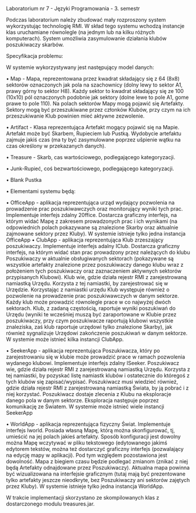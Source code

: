 Laboratorium nr 7 - Języki Programowania - 3. semestr

Podczas laboratorium należy zbudować mały rozproszony system wykorzystując technologię RMI. W skład tego systemu wchodzą instancje klas uruchamiane równolegle (na jednym lub na kilku różnych komputerach). System umożliwia zasymulowanie działania klubów poszukiwaczy skarbów.

Specyfikacja problemu:

W systemie wykorzystywany jest następujący model danych:

• Map - Mapa, reprezentowana przez kwadrat składający się z 64 (8x8) sektorów oznaczonych jak pola na szachownicy (dolny lewy to sektor A1, prawy górny to sektor H8). Każdy sektor to kwadrat składający się ze 100 (10x10) pól oznaczonych podobnie jak sektory (dolne lewe to pole A1, gome prawe to pole 110). Na polach sektorów Mapy mogą pojawić się Artefakty. Sektory mogą być przeszukiwane przez członków Klubów, przy czym na ich przeszukiwanie Klub powinien mieć aktywne zezwolenie.

• Artifact - Klasa reprezentująca Artefakt mogący pojawić się na Mapie. Artefakt może być Skarbem, Rupieciem lub Pustką. Wydobycie artefaktu zajmuje jakiś czas (ma ty być zasymulowane poprzez ušpienie wątku na czas określony w przekazanych danych).

• Treasure - Skarb, cas wartościowego, podlegającego kategoryzacji.

• Junk-Rupieć, coś bezwartościowego, podlegającego kategoryzacji. 

• Blank Pustka

• Elementami systemu będą:

• OfficeApp - aplikacja reprezentująca urząd wydający pozwolenia na prowadzenie prac poszukiwawczych oraz monitorujący wyniki tych prac. Implementuje interfejs zdalny 20ffice. Dostarcza graficzny interfejs, na którym widać Mapę z zakresem prowadzonych prac i ich wynikami (na odpowiednich polach pokazywane są znalezione Skarby oraz aktualnie zajmowane sektory przez Kluby). W systemie istnieje tylko jedna instancja OfficeApp
• ClubApp - aplikacja reprezentująca Klub zrzeszający poszukiwaczy. Implementuje interfejs adalny IClub. Dostarcza graficzny interfejs, na którym widać stan prac prowadzony przez należących do klubu Poszukiwaczy w aktualnie obsługiwanych sektorach (pokazywane są wszystkie artefakty znalezione przez poszukiwaczy danego klubu wraz z położeniem tych poszukiwaczy oraz zaznaczeniem aktywnych sektorów przypisanych Klubowi). Klub wie, gdzie działa rejestr RMI z zarejestrowaną namiastką Urzędu. Korzysta z tej namiastki, by zarejestrować się w Urzędzie. Korzystając z namiastki urzędu Klub występuje również o pozwolenie na prowadzenie prac poszukiwawczych w danym sektorze. Każdy klub może prowadzić równolegle prace w co najwyżej dwóch sektorach. Klub, z zadaną częstością, raportuje wyniki poszukiwań do Urzędu (wyniki te wcześniej muszą być zaraportowane w Klubie przez poszukiwaczy, przy czym poszukiwacze raportują klubowi wszystkie znaleziska, zaś klub raportuje urzędowi tylko znalezione Skarby), jak również sygnalizuje Urzędowi zakończenie poszukiwań w danym sektorze. W systemie może istnieć kilka instancji ClubApp.

• SeekerApp - aplikacja reprezentująca Poszukiwacza, który po zarejestrowaniu się w klubie może prowadzić prace w ramach pozwolenia wydanego klubowi. Implementuje interfejs zdalny ISeeker. Poszukiwacz wie, gdzie działa rejestr RMI z zarejestrowaną namiastką Urzędu. Korzysta z tej namiastki, by pozyskać listę namiastk klubów i ostatecznie do któregoś z tych klubów się zapisać/wypisać. Poszukiwacz musi wiedzieć również, gdzie działa rejestr RMI z zarejestrowaną namiastką Świata, by ją pobrać i z niej korzystać. Poszukiwacz dostaje zlecenia z Klubu na eksploracje danego pola w danym sektorze. Eksploracja następuje poprzez komunikację ze Światem. W systemie może istnieć wiele instancji SeekerApp

• WorldApp - aplikacja reprezentująca fizyczny Świat. Implementuje interfejs Iworld. Posiada własną Mapę, którą można skonfigurować, tj, umieścić na jej polach jakieś artefakty. Sposób konfiguracji jest dowolny można Mapę wczytywać w pliku tekstowego (edytowanego jakimś edytorem tekstów, można też dostarczyć graficzny interfejs (pozwalający na edycję mapy w aplikacji). Pod tym względem pozostawiona jest dowolność. Mapa z biegiem czasu będzie podlegać zmianom (znikać z niej będą Artefakty odnajdowane przez Poszukiwaczy). Aktualna mapa powinna być wizualizowana na interfejsie graficznym (tutaj mają być prezentowane tylko artefakty jeszcze nieodkryte, bez Poszukiwaczy ani sektorów zajętych przez Kluby). W systemie istnieje tylko jedna instancja WorldApp.

W trakcie implementacji skorzystano ze skompilowanych klas z dostarczonego modulu treasures.jar.
